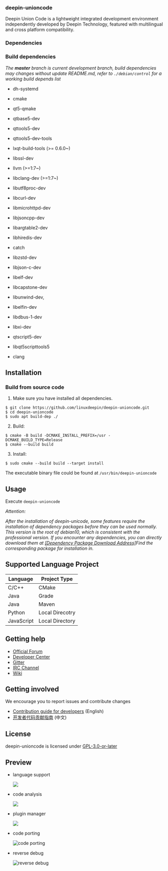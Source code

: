 ### deepin-unioncode

Deepin Union Code is a lightweight integrated development environment independently developed by Deepin Technology, featured with multilingual and cross platform compatibility.

### Dependencies

### Build dependencies

_The **master** branch is current development branch, build dependencies may changes without update README.md, refer to `./debian/control` for a working build depends list_

- dh-systemd

- cmake
- qt5-qmake
- qtbase5-dev
- qttools5-dev
- qttools5-dev-tools
- lxqt-build-tools (>= 0.6.0~)
- libssl-dev
- llvm (>=1:7~)
- libclang-dev (>=1:7~)
- libutf8proc-dev
- libcurl-dev
- libmicrohttpd-dev
- libjsoncpp-dev
- libargtable2-dev
- libhiredis-dev
- catch
- libzstd-dev
- libjson-c-dev
- libelf-dev
- libcapstone-dev
- libunwind-dev,
- libelfin-dev
- libdbus-1-dev
- libxi-dev
- qtscript5-dev
- libqt5scripttools5
- clang

## Installation

### Build from source code

1. Make sure you have installed all dependencies.

``` shell
$ git clone https://github.com/linuxdeepin/deepin-unioncode.git
$ cd deepin-unioncode
$ sudo apt build-dep ./
```

2. Build:

```shell
$ cmake -B build -DCMAKE_INSTALL_PREFIX=/usr -DCMAKE_BUILD_TYPE=Release
$ cmake --build build
```

3. Install:

```shell
$ sudo cmake --build build --target install
```

The executable binary file could be found at `/usr/bin/deepin-unioncode`

## Usage

Execute `deepin-unioncode`

*Attention:*

*After the installation of deepin-unicode, some features require the installation of dependency packages before they can be used normally. This version is the root of debian10, which is consistent with the professional version. If you encounter any dependencies, you can directly download them at [[Dependency Package Download Address]](https://community-packages.deepin.com/deepin/pool/main/l/llvm-toolchain-13/)Find the corresponding package for installation in.*

## Supported Language Project

| Language     | Project Type    |
| ------------ | ----------------|
| C/C++        | CMake           |
| Java         | Grade           |
| Java         | Maven           |
| Python       | Local Direcotry |
| JavaScript   | Local Directory |

## Getting help

 - [Official Forum](https://bbs.deepin.org/)
 - [Developer Center](https://github.com/linuxdeepin/developer-center)
 - [Gitter](https://gitter.im/orgs/linuxdeepin/rooms)
 - [IRC Channel](https://webchat.freenode.net/?channels=deepin)
 - [Wiki](https://wiki.deepin.org/)

## Getting involved

We encourage you to report issues and contribute changes

 - [Contribution guide for developers](https://github.com/linuxdeepin/developer-center/wiki/Contribution-Guidelines-for-Developers-en) (English)
 - [开发者代码贡献指南](https://github.com/linuxdeepin/developer-center/wiki/Contribution-Guidelines-for-Developers) (中文)

## License

deepin-unioncode is licensed under [GPL-3.0-or-later](LICENSE)


## Preview

- language support

  ![](./docs/rc/language-support.png)

- code analysis

  ![](./docs/rc/code-analysis.png)

- plugin manager

  ![](./docs/rc/plugin-manager.png)

- code porting

  ![code porting](./docs/rc/code-porting.png)

- reverse debug

  ![reverse debug](./docs/rc/reverse-debug.png)
